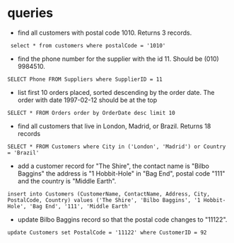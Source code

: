 # queries

- find all customers with postal code 1010. Returns 3 records.

``` select * from customers where postalCode = '1010'```

- find the phone number for the supplier with the id 11. Should be (010) 9984510.

``` SELECT Phone FROM Suppliers where SupplierID = 11 ```

- list first 10 orders placed, sorted descending by the order date. The order with date 1997-02-12 should be at the top

```SELECT * FROM Orders order by OrderDate desc limit 10 ```

- find all customers that live in London, Madrid, or Brazil. Returns 18 records

 ```SELECT * FROM Customers where City in ('London', 'Madrid') or Country = 'Brazil'```

- add a customer record for "The Shire", the contact name is "Bilbo Baggins" the address is "1 Hobbit-Hole" in "Bag End", postal code "111" and the country is "Middle Earth".

```insert into Customers (CustomerName, ContactName, Address, City, PostalCode, Country) values ('The Shire', 'Bilbo Baggins', '1 Hobbit-Hole', 'Bag End', '111', 'Middle Earth'```

- update Bilbo Baggins record so that the postal code changes to "11122".

```update Customers set PostalCode = '11122' where CustomerID = 92```